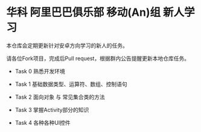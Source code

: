 # 华科 阿里巴巴俱乐部 移动(An)组 新人学习


本仓库会定期更新针对安卓方向学习的新人的任务。


请各位Fork项目，完成后Pull request，根据群内公告提醒更新本地仓库任务。


 - Task 0 熟悉开发环境
  
 - Task 1 基础数据类型、运算符、数组、控制语句

 - Task 2 面向对象 与 常见集合类的方法

 - Task 3 掌握Activity部分的知识

 - Task 4 各种各种UI控件
